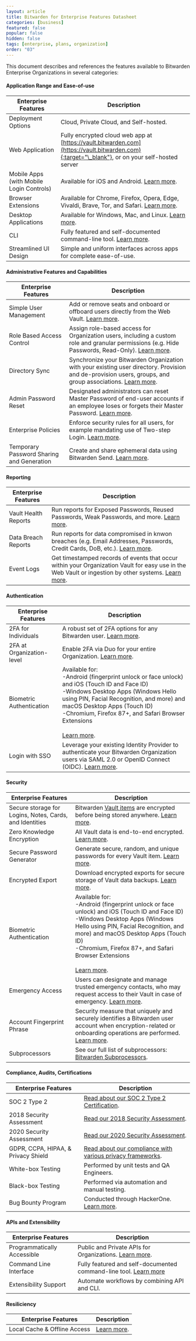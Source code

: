 ```yaml
---
layout: article
title: Bitwarden for Enterprise Features Datasheet
categories: [business]
featured: false
popular: false
hidden: false
tags: [enterprise, plans, organization]
order: "03"
---
```


This document describes and references the features available to Bitwarden Enterprise Organizations in several categories:

#### Application Range and Ease-of-use

|Enterprise Features|Description|
|-------------------|-----------|
|Deployment Options|Cloud, Private Cloud, and Self-hosted.|
|Web Application|Fully encrypted cloud web app at [https://vault.bitwarden.com](https://vault.bitwarden.com){:target="\_blank"}, or on your self-hosted server|
|Mobile Apps (with Mobile Login Controls)|Available for iOS and Android. [Learn more]({{site.baseurl}}/getting-started-mobile/).|
|Browser Extensions|Available for Chrome, Firefox, Opera, Edge, Vivaldi, Brave, Tor, and Safari. [Learn more]({{site.baseurl}}/getting-started-browserext/).|
|Desktop Applications|Available for Windows, Mac, and Linux. [Learn more]({{site.baseurl}}/directory-sync-desktop/).|
|CLI|Fully featured and self-documented command-line tool. [Learn more]({{site.baseurl}}/cli/).
|Streamlined UI Design|Simple and uniform interfaces across apps for complete ease-of-use.|

#### Administrative Features and Capabilities

|Enterprise Features|Description|
|-------------------|-----------|
|Simple User Management|Add or remove seats and onboard or offboard users directly from the Web Vault. [Learn more]({{site.baseurl}}/managing-users/).|
|Role Based Access Control|Assign role-based access for Organization users, including a custom role and granular permissions (e.g. Hide Passwords, Read-Only). [Learn more]({{site.baseurl}}/user-types-access-control/).|
|Directory Sync|Synchronize your Bitwarden Organization with your existing user directory. Provision and de-provision users, groups, and group associations. [Learn more]({{site.baseurl}}/directory-sync/).|
|Admin Password Reset |Designated administrators can reset Master Password of end-user accounts if an employee loses or forgets their Master Password. [Learn more]({{site.baseurl}}/admin-reset/).|
|Enterprise Policies|Enforce security rules for all users, for example mandating use of Two-step Login. [Learn more]({{site.baseurl}}/policies/).|
|Temporary Password Sharing and Generation| Create and share ephemeral data using Bitwarden Send. [Learn more]({{site.baseurl}}/about-send/).|

#### Reporting

|Enterprise Features|Description|
|-------------------|-----------|
|Vault Health Reports|Run reports for Exposed Passwords, Reused Passwords, Weak Passwords, and more. [Learn more]({{site.baseurl}}/reports/).|
|Data Breach Reports|Run reports for data compromised in knwon breaches (e.g. Email Addresses, Passwords, Credit Cards, DoB, etc.). [Learn more]({{site.baseurl}}/reports/).|
|Event Logs|Get timestamped records of events that occur within your Organization Vault for easy use in the Web Vault or ingestion by other systems. [Learn more]({{site.baseurl}}/event-logs/).|

#### Authentication

|Enterprise Features|Description|
|-------------------|-----------|
|2FA for Individuals|A robust set of 2FA options for any Bitwarden user. [Learn more]({{site.baseurl}}/setup-two-step-login/).|
|2FA at Organization-level|Enable 2FA via Duo for your entire Organization. [Learn more]({{site.baseurl}}/setup-two-step-login-duo/).|
|Biometric Authentication|Available for:<br>-Android (fingerprint unlock or face unlock) and iOS (Touch ID and Face ID)<br>-Windows Desktop Apps (Windows Hello using PIN, Facial Recognition, and more) and macOS Desktop Apps (Touch ID)<br>-Chromium, Firefox 87+, and Safari Browser Extensions<br><br>[Learn more]({{site.baseurl}}/biometrics/).|
|Login with SSO|Leverage your existing Identity Provider to authenticate your Bitwarden Organization users via SAML 2.0 or OpenID Connect (OIDC). [Learn more]({{site.baseurl}}/about-sso/).|

#### Security

|Enterprise Features|Description|
|-------------------|-----------|
|Secure storage for Logins, Notes, Cards, and Identities|Bitwarden [Vault items]({{site.baseurl}}/managing-items/) are encrypted before being stored anywhere. [Learn more]({{site.baseurl}}/what-encryption-is-used/).|
|Zero Knowledge Encryption |All Vault data is end-to-end encrypted. [Learn more](https://bitwarden.com/blog/post/bitwarden-network-security-assessment-2020/).|
|Secure Password Generator|Generate secure, random, and unique passwords for every Vault item. [Learn more](https://bitwarden.com/password-generator/).|
|Encrypted Export|Download encrypted exports for secure storage of Vault data backups. [Learn more]({{site.baseurl}}/encrypted-exports/).|
|Biometric Authentication|Available for:<br>-Android (fingerprint unlock or face unlock) and iOS (Touch ID and Face ID)<br>-Windows Desktop Apps (Windows Hello using PIN, Facial Recognition, and more) and macOS Desktop Apps (Touch ID)<br>-Chromium, Firefox 87+, and Safari Browser Extensions<br><br>[Learn more]({{site.baseurl}}/biometrics/).|
|Emergency Access|Users can designate and manage trusted emergency contacts, who may request access to their Vault in case of emergency. [Learn more]({{site.baseurl}}/emergency-access/).|
|Account Fingerprint Phrase|Security measure that uniquely and securely identifies a Bitwarden user account when encryption-related or onboarding operations are performed. [Learn more]({{site.baseurl}}/fingerprint-phrase/).|
|Subprocessors|See our full list of subprocessors: [Bitwarden Subprocessors]({{site.baseurl}}/subprocessors/).|

#### Compliance, Audits, Certifications

|Enterprise Features|Description|
|-------------------|-----------|
|SOC 2 Type 2 |[Read about our SOC 2 Type 2 Certification](https://bitwarden.com/blog/post/bitwarden-achieves-soc-2-certification/).|
|2018 Security Assessment|[Read our 2018 Security Assessment](https://bitwarden.com/blog/post/third-party-security-audit/).|
|2020 Security Assessment|[Read our 2020 Security Assessment](https://bitwarden.com/blog/post/bitwarden-network-security-assessment-2020/).|
|GDPR, CCPA, HIPAA, & Privacy Shield|[Read about our compliance with various privacy frameworks](https://bitwarden.com/compliance/).|
|White-box Testing |Performed by unit tests and QA Engineers.|
|Black-box Testing |Performed via automation and manual testing.|
|Bug Bounty Program|Conducted through HackerOne. [Learn more](https://hackerone.com/bitwarden/?type=team).|

#### APIs and Extensibility

|Enterprise Features|Description|
|-------------------|-----------|
|Programmatically Accessible|Public and Private APIs for Organizations. [Learn more]({{site.baseurl}}/public-api/).|
|Command Line Interface|Fully featured and self-documented command-line tool. [Learn more]({{site.baseurl}}/cli/)|
|Extensibility Support|Automate workflows by combining API and CLI.|

#### Resiliciency

|Enterprise Features|Description|
|-------------------|-----------|
|Local Cache & Offline Access|[Learn more]({{site.baseurl}}/security-faqs/).|

